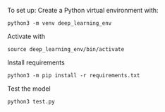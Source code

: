 To set up:
Create a Python virtual environment with:
```console
python3 -m venv deep_learning_env
```

Activate with
```console
source deep_learning_env/bin/activate
```

Install requirements
```console
python3 -m pip install -r requirements.txt
```

Test the model
```console
python3 test.py
```
